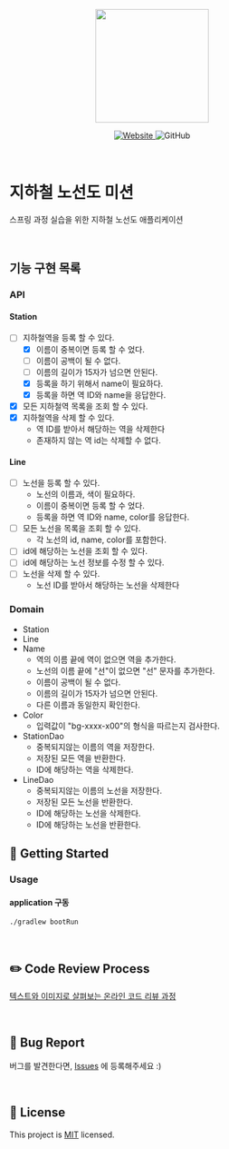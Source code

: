 <p align="center">
    <img width="200px;" src="https://raw.githubusercontent.com/woowacourse/atdd-subway-admin-frontend/master/images/main_logo.png"/>
</p>
<p align="center">
  <a href="https://techcourse.woowahan.com/c/Dr6fhku7" alt="woowacourse subway">
    <img alt="Website" src="https://img.shields.io/website?url=https%3A%2F%2Fedu.nextstep.camp%2Fc%2FR89PYi5H">
  </a>
  <img alt="GitHub" src="https://img.shields.io/github/license/woowacourse/atdd-subway-map">
</p>

<br>

# 지하철 노선도 미션

스프링 과정 실습을 위한 지하철 노선도 애플리케이션

<br>

## 기능 구현 목록

### API

#### Station

- [ ] 지하철역을 등록 할 수 있다.
    - [x] 이름이 중복이면 등록 할 수 었다.
    - [ ] 이름이 공백이 될 수 없다.
    - [ ] 이름의 길이가 15자가 넘으면 안된다.
    - [x] 등록을 하기 위해서 name이 필요하다.
    - [x] 등록을 하면 역 ID와 name을 응답한다.
- [x] 모든 지하철역 목록을 조회 할 수 있다.
- [x] 지하철역을 삭제 할 수 있다.
    - 역 ID를 받아서 해당하는 역을 삭제한다
    - 존재하지 않는 역 id는 삭제할 수 없다.

#### Line

- [ ] 노선을 등록 할 수 있다.
    - 노선의 이름과, 색이 필요하다.
    - 이름이 중복이면 등록 할 수 었다.
    - 등록을 하면 역 ID와 name, color를 응답한다.
- [ ] 모든 노선을 목록을 조회 할 수 있다.
    - 각 노선의 id, name, color를 포함한다.
- [ ] id에 해당하는 노선을 조회 할 수 있다.
- [ ] id에 해당하는 노선 정보를 수정 할 수 있다.
- [ ] 노선을 삭제 할 수 있다.
    - 노선 ID를 받아서 해당하는 노선을 삭제한다

### Domain

- Station
- Line
- Name
    - 역의 이름 끝에 역이 없으면 역을 추가한다.
    - 노선의 이름 끝에 "선"이 없으면 "선" 문자를 추가한다.
    - 이름이 공백이 될 수 없다.
    - 이름의 길이가 15자가 넘으면 안된다.
    - 다른 이름과 동일한지 확인한다.
- Color
    - 입력값이 "bg-xxxx-x00"의 형식을 따르는지 검사한다.
- StationDao
    - 중복되지않는 이름의 역을 저장한다.
    - 저장된 모든 역을 반환한다.
    - ID에 해당하는 역을 삭제한다.
- LineDao
    - 중복되지않는 이름의 노선을 저장한다.
    - 저장된 모든 노선을 반환한다.
    - ID에 해당하는 노선을 삭제한다.
    - ID에 해당하는 노선을 반환한다.

## 🚀 Getting Started

### Usage

#### application 구동

```
./gradlew bootRun
```

<br>

## ✏️ Code Review Process

[텍스트와 이미지로 살펴보는 온라인 코드 리뷰 과정](https://github.com/next-step/nextstep-docs/tree/master/codereview)

<br>

## 🐞 Bug Report

버그를 발견한다면, [Issues](https://github.com/woowacourse/atdd-subway-map/issues) 에 등록해주세요 :)

<br>

## 📝 License

This project is [MIT](https://github.com/woowacourse/atdd-subway-map/blob/master/LICENSE) licensed.

